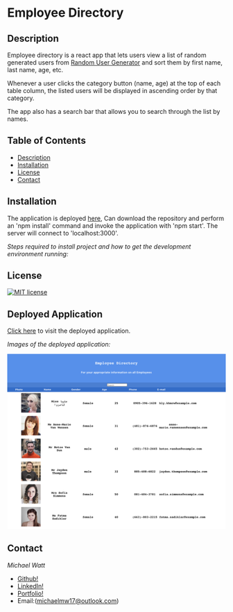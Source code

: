 # Employee Directory

## Description

Employee directory is a react app that lets users view a list of random generated users from [Random User Generator](https://randomuser.me/) 
and sort them by first name, last name, age, etc.

Whenever a user clicks the category button (name, age) at the top of each table column, the listed users will be displayed in ascending order by that category.

The app also has  a search bar that allows you to search through the list by names.

## Table of Contents
* [Description](#description)
* [Installation](#installation)
* [License](#license)
* [Contact](#contact)

## Installation

The application is deployed [here](https://michaelmw17.github.io/react-employee-directory/), Can download the repository and perform an 'npm install' command and invoke the application with 'npm start'. The server will connect to 'localhost:3000'.

*Steps required to install project and how to get the development environment running:*
## License

[![MIT license](https://img.shields.io/badge/License-MIT-blue.svg)](https://lbesson.mit-license.org/)


## Deployed Application

[Click here](https://michaelmw17.github.io/react-employee-directory/) to visit the deployed application.

*Images of the deployed application:*

![Employee Tracker](./Screenshot.png) 
## Contact

_Michael Watt_

- [Github!](https://github.com/Michaelmw17)
- [LinkedIn!](https://www.linkedin.com/in/michael-watt-6a76961b3/)
- [Portfolio!](http://michaelmw17.github.io/)
- Email:(michaelmw17@outlook.com)

